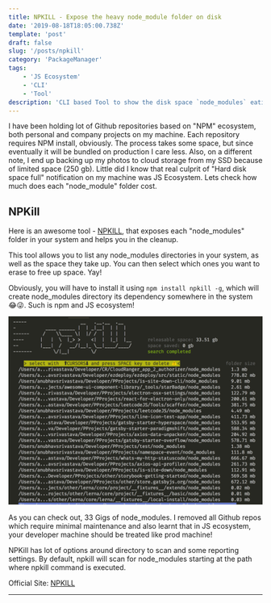 ```yaml
---
title: NPKILL - Expose the heavy node_module folder on disk
date: '2019-08-18T18:05:00.738Z'
template: 'post'
draft: false
slug: '/posts/npkill'
category: 'PackageManager'
tags:
    - 'JS Ecosystem'
    - 'CLI'
    - 'Tool'
description: 'CLI based Tool to show the disk space `node_modules` eating up in your machine.'
---
```


I have been holding lot of Github repositories based on "NPM" ecosystem, both personal and company projects on my machine. Each repository requires NPM install, obviously. The process takes some space, but since eventually it will be bundled on production I care less.
Also, on a different note, I end up backing up my photos to cloud storage from my SSD because of limited space (250 gb). Little did I know that real culprit of "Hard disk space full" notification on my machine was JS Ecosystem. Lets check how much does each "node_module" folder cost.

## NPKill

Here is an awesome tool - [NPKILL](https://github.com/voidcosmos/npkill), that exposes each "node_modules" folder in your system and helps you in the cleanup.

This tool allows you to list any node_modules directories in your system, as well as the space they take up. You can then select which ones you want to erase to free up space. Yay!

Obviously, you will have to install it using `npm install npkill -g`, which will create node_modules directory its dependency somewhere in the system 😂😜. Such is npm and JS ecosystem!

![Screenshot](/media/npkill.png)

As you can check out, 33 Gigs of node_modules. I removed all Github repos which require minimal maintenance and also learnt that in JS ecosystem, your developer machine should be treated like prod machine!

NPKill has lot of options around directory to scan and some reporting settings. By default, npkill will scan for node_modules starting at the path where npkill command is executed.

Official Site: [NPKILL](https://github.com/voidcosmos/npkill)

---
